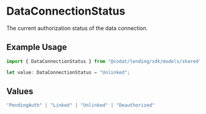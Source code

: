 # DataConnectionStatus

The current authorization status of the data connection.

## Example Usage

```typescript
import { DataConnectionStatus } from "@codat/lending/sdk/models/shared";

let value: DataConnectionStatus = "Unlinked";
```

## Values

```typescript
"PendingAuth" | "Linked" | "Unlinked" | "Deauthorized"
```